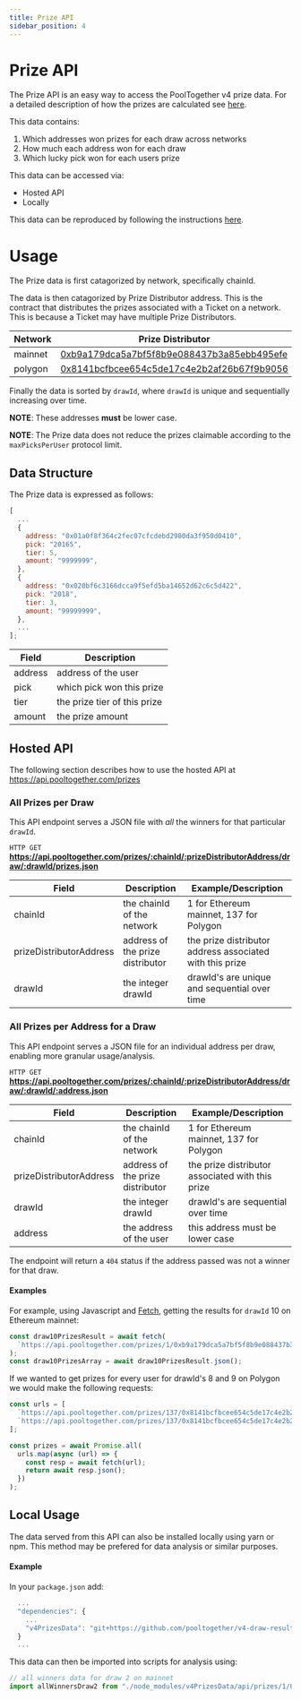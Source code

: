 ```yaml
---
title: Prize API
sidebar_position: 4
---
```


# Prize API

The Prize API is an easy way to access the PoolTogether v4 prize data. For a detailed description of how the prizes are calculated see [here](../concepts/computing-prizes).

This data contains:

1. Which addresses won prizes for each draw across networks
1. How much each address won for each draw
1. Which lucky pick won for each users prize

This data can be accessed via:

- Hosted API
- Locally

This data can be reproduced by following the instructions [here](https://github.com/pooltogether/v4-draw-results).

# Usage

The Prize data is first catagorized by network, specifically chainId.

The data is then catagorized by Prize Distributor address. This is the contract that distributes the prizes associated with a Ticket on a network. This is because a Ticket may have multiple Prize Distributors.

| Network | Prize Distributor                                                                                                        |
| ------- | ------------------------------------------------------------------------------------------------------------------------ |
| mainnet | [0xb9a179dca5a7bf5f8b9e088437b3a85ebb495efe](https://etherscan.io/address/0xb9a179DcA5a7bf5f8B9E088437B3A85ebB495eFe)    |
| polygon | [0x8141bcfbcee654c5de17c4e2b2af26b67f9b9056](https://polygonscan.com/address/0x8141BcFBcEE654c5dE17C4e2B2AF26B67f9B9056) |

Finally the data is sorted by `drawId`, where `drawId` is unique and sequentially increasing over time.

**NOTE**: These addresses **must** be lower case.

**NOTE**: The Prize data does not reduce the prizes claimable according to the `maxPicksPerUser` protocol limit.

## Data Structure

The Prize data is expressed as follows:

```javascript
[
  ...
  {
    address: "0x01a0f8f364c2fec07cfcdebd2980da3f950d0410",
    pick: "20165",
    tier: 5,
    amount: "9999999",
  },
  {
    address: "0x020bf6c3166dcca9f5efd5ba14652d62c6c5d422",
    pick: "2018",
    tier: 3,
    amount: "99999999",
  },
  ...
];
```

| Field   | Description                  |
| ------- | ---------------------------- |
| address | address of the user          |
| pick    | which pick won this prize    |
| tier    | the prize tier of this prize |
| amount  | the prize amount             |

## Hosted API

The following section describes how to use the hosted API at https://api.pooltogether.com/prizes

### All Prizes per Draw

This API endpoint serves a JSON file with _all_ the winners for that particular `drawId`.

`HTTP GET` **https://api.pooltogether.com/prizes/:chainId/:prizeDistributorAddress/draw/:drawId/prizes.json**

| Field                   | Description                      | Example/Description                                      |
| ----------------------- | -------------------------------- | -------------------------------------------------------- |
| chainId                 | the chainId of the network       | 1 for Ethereum mainnet, 137 for Polygon                  |
| prizeDistributorAddress | address of the prize distributor | the prize distributor address associated with this prize |
| drawId                  | the integer drawId               | drawId's are unique and sequential over time             |

### All Prizes per Address for a Draw

This API endpoint serves a JSON file for an individual address per draw, enabling more granular usage/analysis.

`HTTP GET` **https://api.pooltogether.com/prizes/:chainId/:prizeDistributorAddress/draw/:drawId/:address.json**

| Field                   | Description                      | Example/Description                              |
| ----------------------- | -------------------------------- | ------------------------------------------------ |
| chainId                 | the chainId of the network       | 1 for Ethereum mainnet, 137 for Polygon          |
| prizeDistributorAddress | address of the prize distributor | the prize distributor associated with this prize |
| drawId                  | the integer drawId               | drawId's are sequential over time                |
| address                 | the address of the user          | this address must be lower case                  |

The endpoint will return a `404` status if the address passed was not a winner for that draw.

#### Examples

For example, using Javascript and [Fetch](https://www.npmjs.com/package/node-fetch), getting the results for `drawId` 10 on Ethereum mainnet:

```js
const draw10PrizesResult = await fetch(
  `https://api.pooltogether.com/prizes/1/0xb9a179dca5a7bf5f8b9e088437b3a85ebb495efe/draw/10/prizes.json`
);
const draw10PrizesArray = await draw10PrizesResult.json();
```

If we wanted to get prizes for every user for drawId's 8 and 9 on Polygon we would make the following requests:

```js
const urls = [
  `https://api.pooltogether.com/prizes/137/0x8141bcfbcee654c5de17c4e2b2af26b67f9b9056/draw/8/prizes.json`,
  `https://api.pooltogether.com/prizes/137/0x8141bcfbcee654c5de17c4e2b2af26b67f9b9056/draw/9/prizes.json`,
];

const prizes = await Promise.all(
  urls.map(async (url) => {
    const resp = await fetch(url);
    return await resp.json();
  })
);
```

## Local Usage

The data served from this API can also be installed locally using yarn or npm.
This method may be prefered for data analysis or similar purposes.

#### Example

In your `package.json` add:

```javascript
  ...
  "dependencies": {
    ...
    "v4PrizesData": "git+https://github.com/pooltogether/v4-draw-results.git"
  }
  ...
```

This data can then be imported into scripts for analysis using:

```javascript
// all winners data for draw 2 on mainnet
import allWinnersDraw2 from "./node_modules/v4PrizesData/api/prizes/1/0xb9a179dca5a7bf5f8b9e088437b3a85ebb495efe/draw/2/prizes";
```
